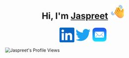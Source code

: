 <h1 align="center">Hi, I'm <a href="https://jaspreet.io">Jaspreet</a> <img alt="wave" height="48" width="48"src="assets/wave.png"/></h1>

<p align="center">
  <a href="https://www.linkedin.com/in/jsinghwaraich/" target="_blank"><img alt="Jaspreet's LinkedIN" title="LinkedIn" height="48" width="48" src="assets/linkedin.svg"/></a>
  <a href="https://twitter.com/jsinghwaraich" target="_blank"><img alt="Jaspreet's Twitter" height="48" width="48" src="assets/twitter.svg"/></a>
  <a href="mailto:jaspreet@jaspreet.io" target="_blank"><img alt="Jaspreet's Email" height="50" width="50" src="assets/mail.svg"/></a>
</p>

<p align="center">

![Jaspreet's Profile Views](https://komarev.com/ghpvc/?username=jsinghwaraich&color=blue&label=Profile+Views)

</p>
